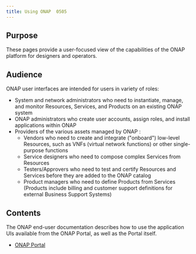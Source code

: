 ```yaml
---
title: Using ONAP  0505
---
```


## Purpose
These pages provide a user-focused view of the capabilities of the ONAP platform for designers and operators.

## Audience
ONAP user interfaces are intended for users in variety of roles:
* System and network administrators who need to instantiate, manage, and monitor Resources, Services, and Products on an existing ONAP system
* ONAP administrators who create user accounts, assign roles, and install applications within ONAP
* Providers of the various assets managed by ONAP :
  * Vendors who need to create and integrate ("onboard") low-level Resources, such as VNFs (virtual network functions) or other single-purpose functions
  * Service designers who need to compose complex Services from Resources
  * Testers/Approvers who need to test and certify Resources and Services before they are added to the ONAP catalog
  * Product managers who need to define Products from Services (Products include billing and customer support definitions for external Business Support Systems)
  
## Contents
The ONAP end-user documentation describes how to use the application UIs available from the ONAP Portal, as well as the Portal itself. 
* [ONAP Portal](https://github.com/norazhao0728/norazhao0728.github.io/blob/master/docs/concepts/add/portal/portal_test.md)




